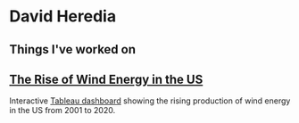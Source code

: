 # David Heredia
## Things I've worked on

## [The Rise of Wind Energy in the US](https://github.com/david-heredia/portfolio-projects/tree/main/us-wind)
Interactive [Tableau dashboard](https://public.tableau.com/views/USWindProduction/USWindEnergy?:language=en-US&:display_count=n&:origin=viz_share_link) showing the rising production of wind energy in the US from 2001 to 2020.
[](portfolio-projects/tree/main/us-wind/us-wind-energy.png)
